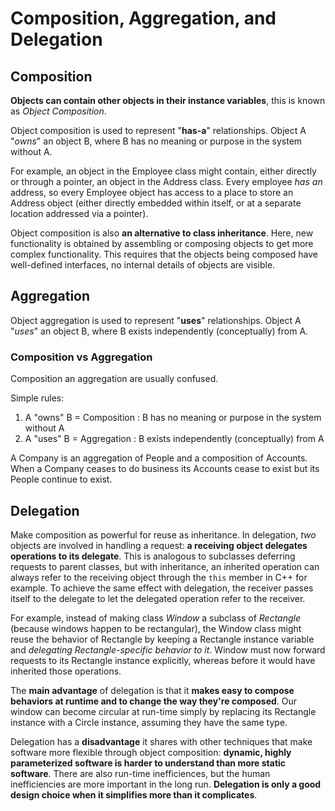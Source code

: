 # Composition, Aggregation, and Delegation

## Composition

__Objects can contain other objects in their instance variables__, this is known as _Object Composition_.

Object composition is used to represent "__has-a__" relationships. Object A "_owns_" an object B, where B has no meaning or purpose in the system without A.

For example, an object in the Employee class might contain, either directly or through a pointer, an object in the Address class. Every employee _has an_ address, so every Employee object has access to a place to store an Address object (either directly embedded within itself, or at a separate location addressed via a pointer).

Object composition is also __an alternative to class inheritance__. Here, new functionality is obtained by assembling or composing objects to get more complex functionality. This requires that the objects being composed have well-defined interfaces, no internal details of objects are visible.

## Aggregation

Object aggregation is used to represent "__uses__" relationships. Object A "_uses_" an object B, where B exists independently (conceptually) from A.

### Composition vs Aggregation

Composition an aggregation are usually confused.

Simple rules:

1. A "owns" B = Composition : B has no meaning or purpose in the system without A
2. A "uses" B = Aggregation : B exists independently (conceptually) from A

A Company is an aggregation of People and a composition of Accounts. When a Company ceases to do business its Accounts cease to exist but its People continue to exist.

## Delegation

Make composition as powerful for reuse as inheritance. In delegation, _two_ objects are involved in handling a request: __a receiving object delegates operations to its delegate__. This is analogous to subclasses deferring requests to parent classes, but with inheritance, an inherited operation can always refer to the receiving object through the `this` member in C++ for example. To achieve the same effect with delegation, the receiver passes itself to the delegate to let the delegated operation refer to the receiver.

For example, instead of making class _Window_ a subclass of _Rectangle_ (because windows happen to be rectangular), the Window class might reuse the behavior of Rectangle by keeping a Rectangle instance variable and _delegating Rectangle-specific behavior to it_. Window must now forward requests to its Rectangle instance explicitly, whereas before it would have inherited those operations.

The __main advantage__ of delegation is that it __makes easy to compose behaviors at runtime and to change the way they're composed__. Our window can become circular at run-time simply by replacing its Rectangle instance with a Circle instance, assuming they have the same type.

Delegation has a __disadvantage__ it shares with other techniques that make software more flexible through object composition: __dynamic, highly parameterized software is harder to understand than more static software__. There are also run-time inefficiences, but the human inefficiencies are more important in the long run. __Delegation is only a good design choice when it simplifies more than it complicates__.

